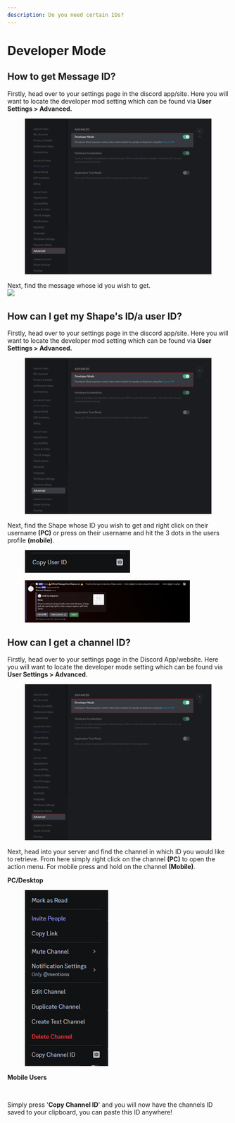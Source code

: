 ```yaml
---
description: Do you need certain IDs?
---
```


# Developer Mode

## How to get Message ID?

Firstly, head over to your settings page in the discord app/site. Here you will want to locate the developer mod setting which can be found via **User Settings > Advanced.**

<figure><img src="../../.gitbook/assets/image (6) (1) (1) (1) (1).png" alt=""><figcaption></figcaption></figure>

Next, find the message whose id you wish to get.\
![](<../../.gitbook/assets/image (19).png>)

## How can I get my Shape's ID/a user ID?

Firstly, head over to your settings page in the discord app/site. Here you will want to locate the developer mod setting which can be found via **User Settings > Advanced.**

<figure><img src="../../.gitbook/assets/image (6) (1) (1) (1) (1).png" alt=""><figcaption></figcaption></figure>

Next, find the Shape whose ID you wish to get and right click on their username **(PC)** or press on their username and hit the 3 dots in the users profile **(mobile)**.

<figure><img src="../../.gitbook/assets/image (7) (1) (1).png" alt=""><figcaption></figcaption></figure>

<figure><img src="../../.gitbook/assets/image (9) (1).png" alt="" width="375"><figcaption></figcaption></figure>

## How can I get a channel ID?

Firstly, head over to your settings page in the Discord App/website. Here you will want to locate the developer mode setting which can be found via **User Settings > Advanced.**

<figure><img src="../../.gitbook/assets/image (4) (1) (1) (1) (1) (1) (1) (1) (1) (1).png" alt=""><figcaption></figcaption></figure>

Next, head into your server and find the channel in which ID you would like to retrieve. From here simply right click on the channel **(PC)** to open the action menu. For mobile press and hold on the channel **(Mobile)**.

**PC/Desktop**

<div align="left"><figure><img src="../../.gitbook/assets/image (5) (1) (1) (1) (1) (1) (1).png" alt=""><figcaption></figcaption></figure></div>

**Mobile Users**

<div align="left"><figure><img src="../../.gitbook/assets/Screenshot 2023-12-01 at 10.26.01 PM.png" alt="" width="199"><figcaption></figcaption></figure></div>

Simply press '**Copy Channel ID**' and you will now have the channels ID saved to your clipboard, you can paste this ID anywhere!
